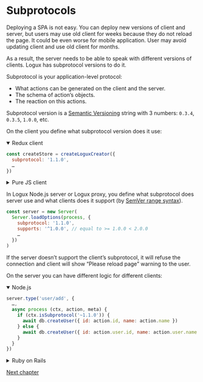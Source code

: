 # Subprotocols

Deploying a SPA is not easy. You can deploy new versions of client and server, but users may use old client for weeks because they do not reload the page. It could be even worse for mobile application. User may avoid updating client and use old client for months.

As a result, the server needs to be able to speak with different versions of clients. Logux has subprotocol versions to do it.

Subprotocol is your application-level protocol:

* What actions can be generated on the client and the server.
* The schema of action’s objects.
* The reaction on this actions.

Subprotocol version is a [Semantic Versioning] string with 3 numbers: `0.3.4`, `0.3.5`, `1.0.0`, etc.

On the client you define what subprotocol version does it use:

<details open><summary>Redux client</summary>

```js
const createStore = createLoguxCreator({
  subprotocol: '1.1.0',
  …
})
```

</details>
<details><summary>Pure JS client</summary>

```js
const client = new Client({
  subprotocol: '1.1.0',
  …
})
```

</details>

In Logux Node.js server or Logux proxy, you define what subprotocol does server use and what clients does it support (by [SemVer range syntax]).

```js
const server = new Server(
  Server.loadOptions(process, {
    subprotocol: '1.1.0',
    supports: '^1.0.0', // equal to >= 1.0.0 < 2.0.0
    …
  })
)
```

If the server doesn’t support the client’s subprotocol, it will refuse the connection and client will show “Please reload page” warning to the user.

On the server you can have different logic for different clients:

<details open><summary>Node.js</summary>

```js
server.type('user/add', {
  …,
  async process (ctx, action, meta) {
    if (ctx.isSubprotocol('~1.1.0')) {
      await db.createUser({ id: action.id, name: action.name })
    } else {
      await db.createUser({ id: action.user.id, name: action.user.name })
    }
  }
})
```

</details>
<details><summary>Ruby on Rails</summary>

```ruby
# app/logux/actions/users.rb
module Channels
  class Users < Logux::ChannelController
    def add
      user = if meta.subprotocol =~ /1.1.\d+/
        User.new(id: action[:id], name: action[:name])
      else
        User.new(id: action[:user][:id], name: action[:user][:name])
      end
      user.save!
    end
  end
end
```

</details>

[Semantic Versioning]: https://semver.org/
[SemVer range syntax]: https://github.com/npm/node-semver#advanced-range-syntax

[Next chapter](../../recipes/authentication.md)
